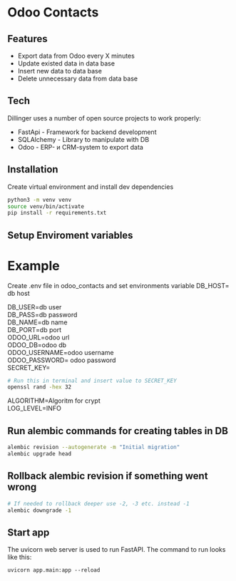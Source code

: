 # Odoo Contacts
## Features

- Export data from Odoo every X minutes
- Update existed data in data base  
- Insert new data to data base  
- Delete unnecessary data from data base


## Tech
Dillinger uses a number of open source projects to work properly:

- FastApi - Framework for backend development
- SQLAlchemy - Library to manipulate with DB
- Odoo - ERP- и CRM-system to export data

## Installation

Create virtual environment  and  install dev dependencies

```sh
python3 -m venv venv
source venv/bin/activate
pip install -r requirements.txt
```
## Setup Enviroment variables
# Example
Create .env file in odoo_contacts and set environments variable
DB_HOST= db host  

DB_USER=db user  
DB_PASS=db password  
DB_NAME=db name  
DB_PORT=db port  
ODOO_URL=odoo url  
ODOO_DB=odoo db  
ODOO_USERNAME=odoo username  
ODOO_PASSWORD= odoo password  
SECRET_KEY=   
```sh
# Run this in terminal and insert value to SECRET_KEY 
openssl rand -hex 32
```  
ALGORITHM=Algoritm for crypt  
LOG_LEVEL=INFO

## Run alembic commands for creating tables in DB
```sh
alembic revision --autogenerate -m "Initial migration"
alembic upgrade head
```  
## Rollback alembic revision if something went wrong
```sh
# If needed to rollback deeper use -2, -3 etc. instead -1
alembic downgrade -1
```  
## Start app
The uvicorn web server is used to run FastAPI. The command to run looks like this:
```
uvicorn app.main:app --reload